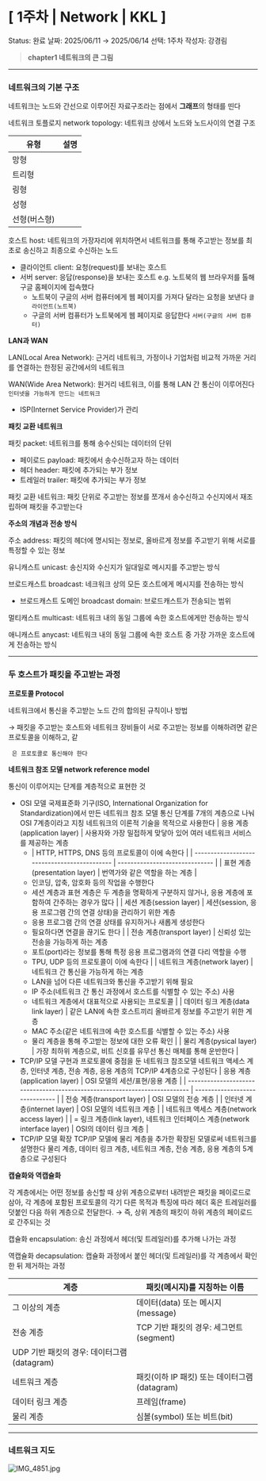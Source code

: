 # [ 1주차 | Network | KKL ]

Status: 완료
날짜: 2025/06/11 → 2025/06/14
선택: 1주차
작성자: 강경림

> **chapter1 네트워크의 큰 그림**

---

### **네트워크의 기본 구조**

<aside>

네트워크는 노드와 간선으로 이루어진 자료구조라는 점에서 **그래프**의 형태를 띤다

</aside>

네트워크 토플로지 network topology: 네트워크 상에서 노드와 노드사이의 연결 구조

| 유형         | 설명 |
| ------------ | ---- |
| 망형         |      |
| 트리형       |      |
| 링형         |      |
| 성형         |      |
| 선형(버스형) |      |

호스트 host: 네트워크의 가장자리에 위치하면서 네트워크를 통해 주고받는 정보를 최초로 송신하고 최종으로 수신하는 노드

- 클라이언트 client: 요청(request)를 보내는 호스트
- 서버 server: 응답(response)을 보내는 호스트
  e.g. 노트북의 웹 브라우저를 톨해 구글 홈페이지에 접속했다
  - 노트북이 구글의 서버 컴퓨터에게 웹 페이지를 가져다 달라는 요청을 보낸다 `클라이언트(노트북)`
  - 구글의 서버 컴퓨터가 노트북에게 웹 페이지로 응답한다 `서버(구글의 서버 컴퓨터)`

**LAN과 WAN**

LAN(Local Area Network): 근거리 네트워크, 가정이나 기업처럼 비교적 가까운 거리를 연결하는 한정된 공간에서의 네트워크

WAN(Wide Area Network): 원거리 네트워크, 이를 통해 LAN 간 통신이 이루어진다 `인터넷을 가능하게 만드는 네트워크`

- ISP(Internet Service Provider)가 관리

**패킷 교환 네트워크**

패킷 packet: 네트워크를 통해 송수신되는 데이터의 단위

- 페이로드 payload: 패킷에서 송수신하고자 하는 데이터
- 헤더 header: 패킷에 추가되는 부가 정보
- 트레일러 trailer: 패킷에 추가되는 부가 정보

패킷 교환 네트워크: 패킷 단위로 주고받는 정보를 쪼개서 송수신하고 수신지에서 재조립하며 패킷을 주고받는다

**주소의 개념과 전송 방식**

주소 address: 패킷의 헤더에 명시되는 정보로, 올바르게 정보를 주고받기 위해 서로를 특정할 수 있는 정보

유니캐스트 unicast: 송신지와 수신지가 일대일로 메시지를 주고받는 방식

브로드캐스트 broadcast: 네크워크 상의 모든 호스트에게 메시지를 전송하는 방식

- 브로드캐스트 도메인 broadcast domain: 브로드캐스트가 전송되는 범위

멀티캐스트 multicast: 네트워크 내의 동일 그룹에 속한 호스트에게만 전송하는 방식

애니캐스트 anycast: 네트워크 내의 동일 그룹에 속한 호스트 중 가장 가까운 호스트에게 전송하는 방식

---

### 두 호스트가 패킷을 주고받는 과정

**프로토콜 Protocol**

네트워크에서 통신을 주고받는 노드 간의 합의된 규칙이나 방법

→ 패킷을 주고받는 호스트와 네트워크 장비들이 서로 주고받는 정보를 이해하려면 같은 프로토콜을 이해하고, 같

     은 프로토콜로 통신해야 한다

**네트워크 참조 모델 network reference model**

통신이 이루어지는 단계를 계층적으로 표현한 것

- OSI 모델
  국제표준화 기구(ISO, International Organization for Standardization)에서 만든 네트워크 참조 모델
  통신 단계를 7개의 계층으로 나눠 OSI 7계층이라고 지칭
  네트워크의 이론적 기술을 목적으로 사용한다
  | 응용 계층(application layer) | 사용자와 가장 밀접하게 맞닿아 있어 여러 네트워크 서비스를 제공하는 계층
  - | HTTP, HTTPS, DNS 등의 프로토콜이 이에 속한다 |
    | -------------------------------------------- | ------------------------------ |
    | 표현 계층(presentation layer)                | 번역가와 같은 역할을 하는 계층 |
  - 인코딩, 압축, 암호화 등의 작업을 수행한다
  - 세션 계층과 표현 계층은 두 계층을 명확하게 구분하지 않거나, 응용 계층에 포함하여 간주하는 경우가 많다 |
    | 세션 계층(session layer) | 세션(session, 응용 프로그램 간의 연결 상태)을 관리하기 위한 계층
  - 응용 프로그램 간의 연결 상태를 유지하거나 새롭게 생성한다
  - 필요하다면 연결을 끊기도 한다 |
    | 전송 계층(transport layer) | 신뢰성 있는 전송을 가능하게 하는 계층
  - 포트(port)라는 정보를 통해 특정 응용 프로그램과의 연결 다리 역할을 수행
  - TPU, UDP 등의 프로토콜이 이에 속한다 |
    | 네트워크 계층(network layer) | 네트워크 간 통신을 가능하게 하는 계층
  - LAN을 넘어 다른 네트워크와 통신을 주고받기 위해 필요
  - IP 주소(네트워크 간 통신 과정에서 호스트를 식별할 수 있는 주소) 사용
  - 네트워크 계층에서 대표적으로 사용되는 프로토콜 |
    | 데이터 링크 계층(data link layer) | 같은 LAN에 속한 호스트끼리 올바르게 정보를 주고받기 위한 계층
  - MAC 주소(같은 네트워크에 속한 호스트를 식별할 수 있는 주소) 사용
  - 물리 계층을 통해 주고받는 정보에 대한 오류 확인 |
    | 물리 계층(pysical layer) | 가장 최하위 계층으로, 비트 신호를 유무선 통신 매체를 통해 운반한다 |
- TCP/IP 모델
  구현과 프로토콜에 중점을 둔 네트워크 참조모델
  네트워크 액세스 계층, 인터넷 계층, 전송 계층, 응용 계층의 TCP/IP 4계층으로 구성된다
  | 응용 계층(application layer)                                               | OSI 모델의 세션/표현/응용 계층 |
  | -------------------------------------------------------------------------- | ------------------------------ |
  | 전송 계층(transport layer)                                                 | OSI 모델의 전송 계층           |
  | 인터넷 계층(internet layer)                                                | OSI 모델의 네트워크 계층       |
  | 네트워크 액세스 계층(network access layer)                                 |
  | = 링크 계층(link layer), 네트워크 인터페이스 계층(network interface layer) | OSI의 데이터 링크 계층         |
- TCP/IP 모델 확장
  TCP/IP 모델에 물리 계층을 추가한 확장된 모델로써 네트워크를 설명한다
  물리 계층, 데이터 링크 계층, 네트워크 계층, 전송 계층, 응용 계층의 5계층으로 구성된다

**캡슐화와 역캡슐화**

각 계층에서는 어떤 정보를 송신할 때 상위 계층으로부터 내려받은 패킷을 페이로드로 삼아,
각 계층에 포함된 프로토콜의 각기 다른 목적과 특징에 따라 헤더 혹은 트레일러를 덧붙인 다음
하위 계층으로 전달한다. → 즉, 상위 계층의 패킷이 하위 계층의 페이로드로 간주되는 것

캡슐화 encapsulation: 송신 과정에서 헤더(및 트레일러)를 추가해 나가는 과정

역캡슐화 decapsulation: 캡슐화 과정에서 붙인 헤더(및 트레일러)를 각 계층에서 확인한 뒤 제거하는 과정

| 계층                                       | 패킷(메시지)를 지칭하는 이름                 |
| ------------------------------------------ | -------------------------------------------- |
| 그 이상의 계층                             | 데이터(data) 또는 메시지(message)            |
| 전송 계층                                  | TCP 기반 패킷의 경우: 세그먼트(segment)      |
| UDP 기반 패킷의 경우: 데이터그램(datagram) |
| 네트워크 계층                              | 패킷(이하 IP 패킷) 또는 데이터그램(datagram) |
| 데이터 링크 계층                           | 프레임(frame)                                |
| 물리 계층                                  | 심볼(symbol) 또는 비트(bit)                  |

---

### 네트워크 지도

![IMG_4851.jpg](%5B%201%E1%84%8C%E1%85%AE%E1%84%8E%E1%85%A1%20Network%20KKL%20%5D%2020d3d9b5054a8051aeb6e9eb1c995189/IMG_4851.jpg)
